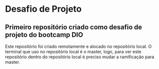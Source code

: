 # Desafio de Projeto

## Primeiro repositório criado como desafio de projeto do bootcamp DIO

Este repositório foi criado remotamente e alocado no repositório local. O terminal que uso no repositório local é o master, logo, para ver este repositório dentro do repositório local é preciso mudar a ramificação para master. 
